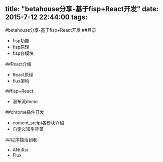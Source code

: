 title: "betahouse分享-基于fisp+React开发"
date: 2015-7-12 22:44:00
tags:
---

#betahouse分享-基于fisp+React开发
##目录

- fisp功能
- fisp原理
- fisp各模块

##React介绍
- React原理
- flux架构


##fisp+React
- 瀑布流demo


##chrome插件开发
- content_srcipt各模块介绍
- 自定义知乎背景

##程序猿活到老
- ANtiRsi
- Flux
